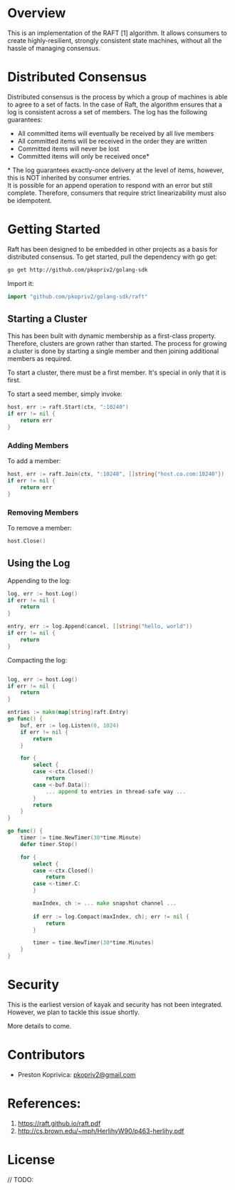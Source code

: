 # Overview

This is an implementation of the RAFT [1] algorithm.  It allows consumers to create highly-resilient, strongly
consistent state machines, without all the hassle of managing consensus.

# Distributed Consensus

Distributed consensus is the process by which a group of machines is able to agree to a set of facts.  In the case
of Raft, the algorithm ensures that a log is consistent across a set of members.  The log has the following guarantees:

* All committed items will eventually be received by all live members
* All committed items will be received in the order they are written
* Committed items will never be lost
* Committed items will only be received once\*

\* The log guarantees exactly-once delivery at the level of items, however, this is NOT inherited by consumer entries.  
It is possible for an append operation to respond with an error but still complete.   Therefore, consumers that require
strict linearizability must also be idempotent.  

# Getting Started

Raft has been designed to be embedded in other projects as a basis for distributed consensus.  To get started, pull the dependency with go get:

```sh
go get http://github.com/pkopriv2/golang-sdk
```

Import it:

```go
import "github.com/pkopriv2/golang-sdk/raft"
```

## Starting a Cluster

This has been built with dynamic membership as a first-class property.  Therefore, clusters are grown rather
than started.  The process for growing a cluster is done by starting a single member and then joining 
additional members as required.

To start a cluster, there must be a first member.  It's special in only that it is first.

To start a seed member, simply invoke:

```go
host, err := raft.Start(ctx, ":10240")
if err != nil {
    return err
}
```

### Adding Members

To add a member:

```go
host, err := raft.Join(ctx, ":10240", []string{"host.co.com:10240"})
if err != nil {
    return err
}
```

### Removing Members

To remove a member:

```go
host.Close()
```

## Using the Log 

Appending to the log:

```go
log, err := host.Log()
if err != nil {
    return
}

entry, err := log.Append(cancel, []string("hello, world"))
if err != nil {
    return
}
```

Compacting the log:

```go

log, err := host.Log()
if err != nil {
    return
}

entries := make(map[string]raft.Entry)
go func() {
    buf, err := log.Listen(0, 1024)
    if err != nil {
        return
    }

    for {
        select {
        case <-ctx.Closed()
            return
        case <-buf.Data():
            ... append to entries in thread-safe way ... 
        }
        return
    }
}

go func() {
    timer := time.NewTimer(30*time.Minute)
    defer timer.Stop()

    for {
        select {
        case <-ctx.Closed()
            return
        case <-timer.C:
        }

        maxIndex, ch := ... make snapshot channel ...
        
        if err := log.Compact(maxIndex, ch); err != nil {
            return
        }

        timer = time.NewTimer(30*time.Minutes)
    }
}
```

# Security

This is the earliest version of kayak and security has not been integrated.  However, 
we plan to tackle this issue shortly.  

More details to come.

# Contributors

* Preston Koprivica: pkopriv2@gmail.com

# References:

1. https://raft.github.io/raft.pdf
2. http://cs.brown.edu/~mph/HerlihyW90/p463-herlihy.pdf

# License

// TODO: 

